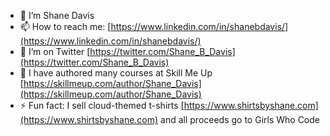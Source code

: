 - 🔭 I’m Shane Davis
- 📫 How to reach me: [https://www.linkedin.com/in/shanebdavis/](https://www.linkedin.com/in/shanebdavis/)
- 🤔 I’m on Twitter [https://twitter.com/Shane_B_Davis](https://twitter.com/Shane_B_Davis)
- 💬 I have authored many courses at Skill Me Up [https://skillmeup.com/author/Shane_Davis](https://skillmeup.com/author/Shane_Davis)
- ⚡ Fun fact: I sell cloud-themed t-shirts [https://www.shirtsbyshane.com](https://www.shirtsbyshane.com) and all proceeds go to Girls Who Code
